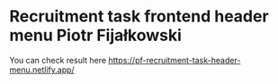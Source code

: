 # Recruitment task frontend header menu Piotr Fijałkowski

You can check result here https://pf-recruitment-task-header-menu.netlify.app/